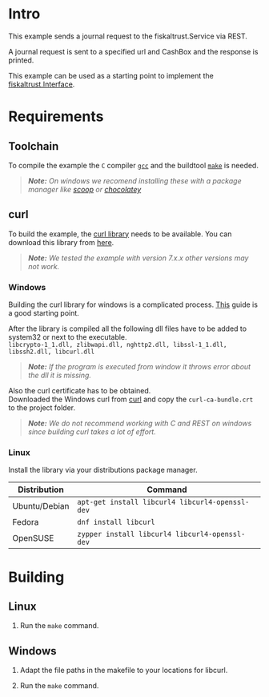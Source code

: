 # Intro

This example sends a journal request to the fiskaltrust.Service via REST.

A journal request is sent to a specified url and CashBox and the response is printed.

This example can be used as a starting point to implement the [fiskaltrust.Interface](https://github.com/fiskaltrust/interface-doc).

# Requirements

## Toolchain

To compile the example the `C` compiler [`gcc`](https://gcc.gnu.org/install/) and the buildtool [`make`](https://www.gnu.org/software/make/) is needed.

> _**Note:** On windows we recomend installing these with a package manager like [scoop](https://scoop.sh/) or [chocolatey](https://chocolatey.org/)_

## curl

To build the example, the [curl library](https://curl.haxx.se/libcurl/) needs to be available. You can download this library from [here](https://curl.haxx.se/download.html).

> _**Note:** We tested the example with version 7.x.x other versions may not work._

### Windows

Building the curl library for windows is a complicated process. [This](https://albertino80.github.io/building.html) guide is a good starting point.

After the library is compiled all the following dll files have to be added to system32 or next to the executable.<br>`libcrypto-1_1.dll, zlibwapi.dll, nghttp2.dll, libssl-1_1.dll, libssh2.dll, libcurl.dll`

> _**Note:** If the program is executed from window it throws error about the dll it is missing._

Also the curl certificate has to be obtained.<br> Downloaded the Windows curl from [curl](https://curl.haxx.se/windows/) and copy the `curl-ca-bundle.crt` to the project folder.

> _**Note:** We do not recommend working with C and REST on windows since building curl takes a lot of effort._

### Linux

Install the library via your distributions package manager.

| Distribution  | Command                    |
|---------------|----------------------------|
| Ubuntu/Debian | `apt-get install libcurl4 libcurl4-openssl-dev` |
| Fedora        | `dnf install libcurl`                           |
| OpenSUSE      | `zypper install libcurl4 libcurl4-openssl-dev`  |

# Building

## Linux

  1. Run the `make` command.

## Windows

  1. Adapt the file paths in the makefile to your locations for libcurl.

  2. Run the `make` command.
